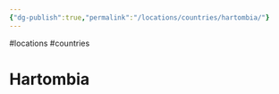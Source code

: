 ```yaml
---
{"dg-publish":true,"permalink":"/locations/countries/hartombia/"}
---
```


#locations #countries
# Hartombia
